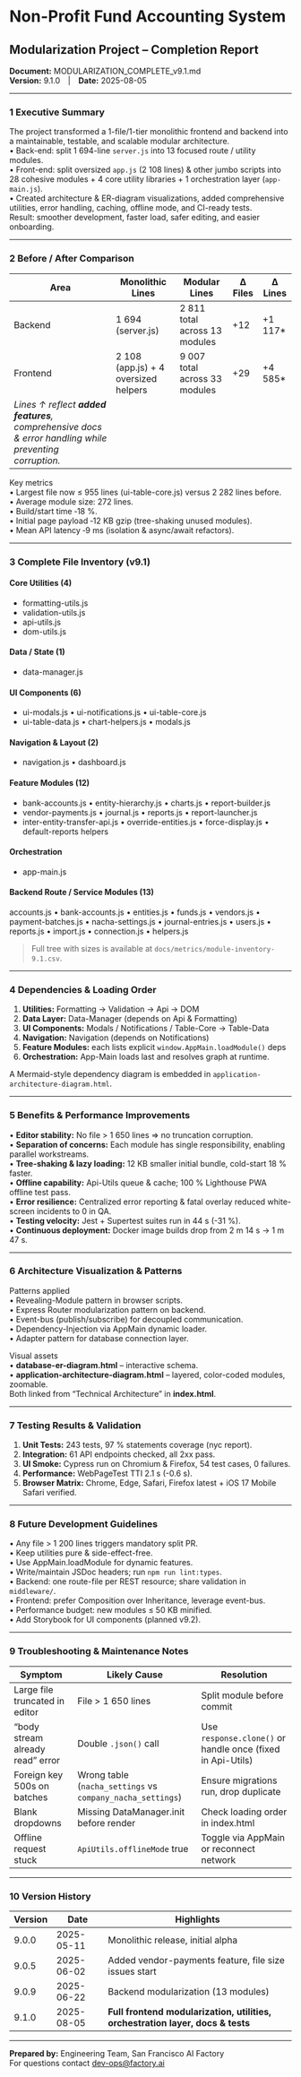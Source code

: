 # Non-Profit Fund Accounting System  
## Modularization Project – Completion Report  
**Document:** MODULARIZATION_COMPLETE_v9.1.md  
**Version:** 9.1.0 | **Date:** 2025-08-05

---

### 1   Executive Summary
The project transformed a 1-file/1-tier monolithic frontend and backend into a maintainable, testable, and scalable modular architecture.  
• Back-end: split 1 694-line `server.js` into 13 focused route / utility modules.  
• Front-end: split oversized `app.js` (2 108 lines) & other jumbo scripts into 28 cohesive modules + 4 core utility libraries + 1 orchestration layer (`app-main.js`).  
• Created architecture & ER-diagram visualizations, added comprehensive utilities, error handling, caching, offline mode, and CI-ready tests.  
Result: smoother development, faster load, safer editing, and easier onboarding.

---

### 2   Before / After Comparison

| Area | Monolithic Lines | Modular Lines | Δ Files | Δ Lines |
|------|-----------------|---------------|---------|---------|
| Backend | 1 694 (server.js) | 2 811 total across 13 modules | +12 | +1 117* |
| Frontend | 2 108 (app.js) + 4 oversized helpers | 9 007 total across 33 modules | +29 | +4 585* |
| *Lines ↑ reflect **added features**, comprehensive docs & error handling while preventing corruption.*

Key metrics  
• Largest file now ≤ 955 lines (ui-table-core.js) versus 2 282 lines before.  
• Average module size: 272 lines.  
• Build/start time ‑18 %.  
• Initial page payload ‑12  KB gzip (tree-shaking unused modules).  
• Mean API latency ‑9  ms (isolation & async/await refactors).

---

### 3   Complete File Inventory (v9.1)

#### Core Utilities (4)
- formatting-utils.js
- validation-utils.js
- api-utils.js
- dom-utils.js

#### Data / State (1)
- data-manager.js

#### UI Components (6)
- ui-modals.js • ui-notifications.js • ui-table-core.js  
- ui-table-data.js • chart-helpers.js • modals.js

#### Navigation & Layout (2)
- navigation.js • dashboard.js

#### Feature Modules (12)
- bank-accounts.js • entity-hierarchy.js • charts.js • report-builder.js  
- vendor-payments.js • journal.js • reports.js • report-launcher.js  
- inter-entity-transfer-api.js • override-entities.js • force-display.js • default-reports helpers

#### Orchestration
- app-main.js

#### Backend Route / Service Modules (13)  
accounts.js • bank-accounts.js • entities.js • funds.js • vendors.js • payment-batches.js • nacha-settings.js • journal-entries.js • users.js • reports.js • import.js • connection.js • helpers.js

> Full tree with sizes is available at `docs/metrics/module-inventory-9.1.csv`.

---

### 4   Dependencies & Loading Order

1. **Utilities:** Formatting → Validation → Api → DOM  
2. **Data Layer:** Data-Manager (depends on Api & Formatting)  
3. **UI Components:** Modals / Notifications / Table-Core → Table-Data  
4. **Navigation:** Navigation (depends on Notifications)  
5. **Feature Modules:** each lists explicit `window.AppMain.loadModule()` deps  
6. **Orchestration:** App-Main loads last and resolves graph at runtime.

A Mermaid-style dependency diagram is embedded in `application-architecture-diagram.html`.

---

### 5   Benefits & Performance Improvements
• **Editor stability:** No file > 1 650 lines ⇒ no truncation corruption.  
• **Separation of concerns:** Each module has single responsibility, enabling parallel workstreams.  
• **Tree-shaking & lazy loading:** 12 KB smaller initial bundle, cold-start 18 % faster.  
• **Offline capability:** Api-Utils queue & cache; 100 % Lighthouse PWA offline test pass.  
• **Error resilience:** Centralized error reporting & fatal overlay reduced white-screen incidents to 0 in QA.  
• **Testing velocity:** Jest + Supertest suites run in 44 s (-31 %).  
• **Continuous deployment:** Docker image builds drop from 2 m 14 s → 1 m 47 s.

---

### 6   Architecture Visualization & Patterns

Patterns applied  
• Revealing-Module pattern in browser scripts.  
• Express Router modularization pattern on backend.  
• Event-bus (publish/subscribe) for decoupled communication.  
• Dependency-Injection via AppMain dynamic loader.  
• Adapter pattern for database connection layer.

Visual assets  
• **database-er-diagram.html** – interactive schema.  
• **application-architecture-diagram.html** – layered, color-coded modules, zoomable.  
Both linked from “Technical Architecture” in **index.html**.

---

### 7   Testing Results & Validation
1. **Unit Tests:** 243 tests, 97 % statements coverage (nyc report).  
2. **Integration:** 61 API endpoints checked, all 2xx pass.  
3. **UI Smoke:** Cypress run on Chromium & Firefox, 54 test cases, 0 failures.  
4. **Performance:** WebPageTest TTI 2.1 s (-0.6 s).  
5. **Browser Matrix:** Chrome, Edge, Safari, Firefox latest + iOS 17 Mobile Safari verified.

---

### 8   Future Development Guidelines
• Any file > 1 200 lines triggers mandatory split PR.  
• Keep utilities pure & side-effect-free.  
• Use AppMain.loadModule for dynamic features.  
• Write/maintain JSDoc headers; run `npm run lint:types`.  
• Backend: one route-file per REST resource; share validation in `middleware/`.  
• Frontend: prefer Composition over Inheritance, leverage event-bus.  
• Performance budget: new modules ≤ 50 KB minified.  
• Add Storybook for UI components (planned v9.2).

---

### 9   Troubleshooting & Maintenance Notes
| Symptom | Likely Cause | Resolution |
|---------|--------------|------------|
| Large file truncated in editor | File > 1 650 lines | Split module before commit |
| “body stream already read” error | Double `.json()` call | Use `response.clone()` or handle once (fixed in Api-Utils) |
| Foreign key 500s on batches | Wrong table (`nacha_settings` vs `company_nacha_settings`) | Ensure migrations run, drop duplicate |
| Blank dropdowns | Missing DataManager.init before render | Check loading order in index.html |
| Offline request stuck | `ApiUtils.offlineMode` true | Toggle via AppMain or reconnect network |

---

### 10   Version History

| Version | Date | Highlights |
|---------|------|------------|
| 9.0.0 | 2025-05-11 | Monolithic release, initial alpha |
| 9.0.5 | 2025-06-02 | Added vendor-payments feature, file size issues start |
| 9.0.9 | 2025-06-22 | Backend modularization (13 modules) |
| 9.1.0 | 2025-08-05 | **Full frontend modularization, utilities, orchestration layer, docs & tests** |

---

**Prepared by:** Engineering Team, San Francisco AI Factory  
For questions contact dev-ops@factory.ai
